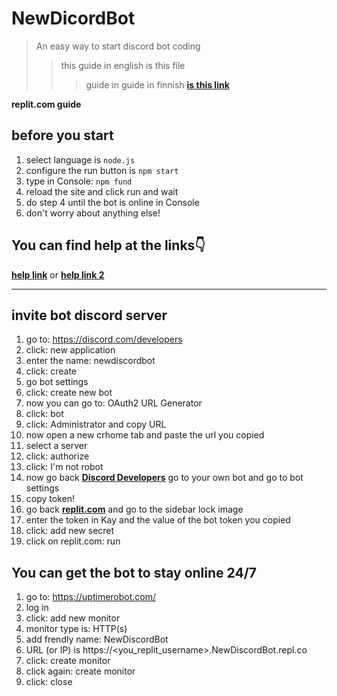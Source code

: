 # NewDicordBot
> An easy way to start discord bot coding
> > this guide in english is this file
> > > guide in guide in finnish **[is this link](https://keksigamer.webnode.fi/apua-discord-botin-tekemiseen/)**

**replit.com guide**

## before you start
1. select language is `node.js`
2. configure the run button is `npm start`
3. type in Console: `npm fund`
4. reload the site and click run and wait
5. do step 4 until the bot is online in Console
6. don't worry about anything else!

## You can find help at the links👇
**[help link](https://discord.gg/ufdKrz7BUK)** or  **[help link 2](https://keksigamer.webnode.fi/apua-discord-botin-tekemiseen/)**

-------------------------------------------

## invite bot discord server
1. go to: https://discord.com/developers
2. click: new application
3. enter the name: newdiscordbot
4. click: create
5. go bot settings
6. click: create new bot
7. now you can go to: OAuth2 URL Generator
8. click: bot
9. click: Administrator and copy URL
10. now open a new crhome tab and paste the url you copied
11. select a server
12. click: authorize
13. click: I'm not robot
14. now go back **[Discord Developers](https://discord.com/developers)** go to your own bot and go to bot settings
15. copy token!
16. go back **[replit.com](https://replit.com)** and go to the sidebar lock image
17. enter the token in Kay and the value of the bot token you copied
18. click: add new secret
19. click on replit.com: run


## You can get the bot to stay online 24/7
1. go to: https://uptimerobot.com/
2. log in
3. click: add new monitor
4. monitor type is: HTTP(s)
5. add frendly name: NewDiscordBot
6. URL (or IP) is https://<you_replit_username>.NewDiscordBot.repl.co
7. click: create monitor
8. click again: create monitor
9. click: close

